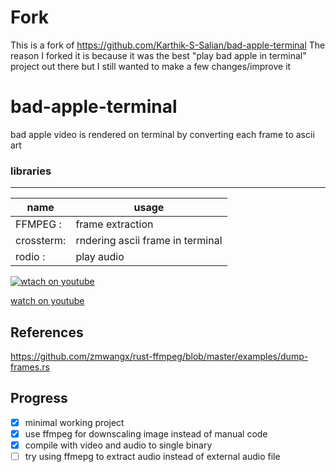 # Fork
This is a fork of https://github.com/Karthik-S-Salian/bad-apple-terminal
The reason I forked it is because it was the best "play bad apple in terminal" project out there but I still wanted to make a few changes/improve it

# bad-apple-terminal
bad apple video is rendered on terminal by converting each frame to ascii art

### libraries
-------------------------------
| name     | usage       |
| ---------| ----------- |
|FFMPEG   :| frame extraction |
|crossterm:| rndering ascii frame in terminal|
|rodio    :| play audio|

[![wtach on youtube](https://img.youtube.com/vi/lTfW0bnWgkI/0.jpg)](https://www.youtube.com/watch?v=lTfW0bnWgkI)

[watch on youtube](https://www.youtube.com/watch?v=lTfW0bnWgkI)

## References
https://github.com/zmwangx/rust-ffmpeg/blob/master/examples/dump-frames.rs

## Progress
- [x] minimal working project
- [x] use ffmpeg for downscaling image instead of manual code
- [x] compile with video and audio to single binary
- [ ] try using ffmepg to extract audio instead of external audio file
